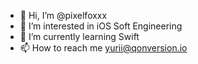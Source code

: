 - 👋 Hi, I’m @pixelfoxxx
- 👀 I’m interested in iOS Soft Engineering 
- 🌱 I’m currently learning Swift
- 📫 How to reach me yurii@qonversion.io 

